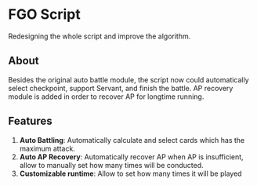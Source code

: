 # FGO Script

Redesigning the whole script and improve the algorithm.

## About
  
Besides the original auto battle module, the script now could
automatically select checkpoint, support Servant, and finish 
the battle. AP recovery module is added in order to recover 
AP for longtime running.

## Features

1. __Auto Battling__: Automatically calculate and select cards which has the maximum
attack.  
2. __Auto AP Recovery__: Automatically recover AP when AP is insufficient, allow to manually 
set how many times will be conducted.   
3. __Customizable runtime__: Allow to set how many times it will be played  
